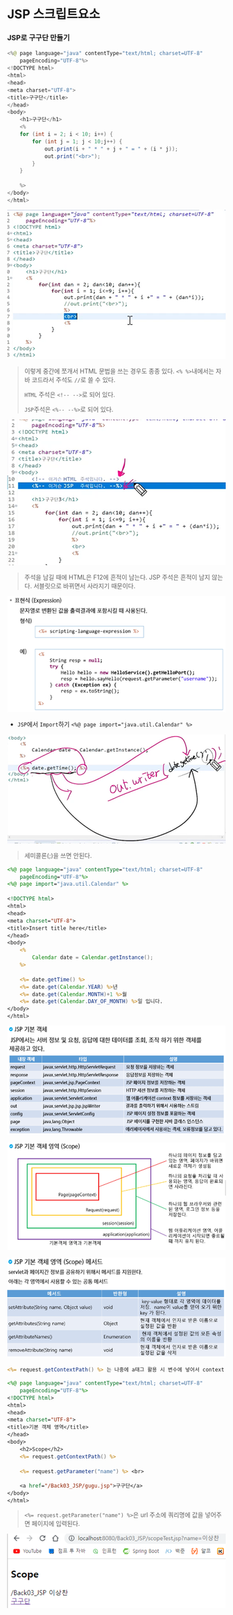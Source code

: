 # JSP 스크립트요소

### JSP로 구구단 만들기

```java
<%@ page language="java" contentType="text/html; charset=UTF-8"
    pageEncoding="UTF-8"%>
<!DOCTYPE html>
<html>
<head>
<meta charset="UTF-8">
<title>구구단</title>
</head>
<body>
	<h1>구구단</h1>
	<%
	for (int i = 2; i < 10; i++) {
		for (int j = 1; j < 10;j++) {
			out.print(i + " * " + j + " = " + (i * j));
			out.print("<br>");
		}
	}
	
	%>
</body>
</html>
```

![image-20221230220143128](assets/image-20221230220143128.png)

> 이렇게 중간에 쪼개서 HTML 문법을 쓰는 경우도 종종 있다. `<% %>`내에서는 자바 코드라서 주석도 `//`로 쓸 수 있다.
>
> `HTML` 주석은 `<!-- -->`로 되어 있다.
>
> `JSP`주석은 `<%-- --%>`로 되어 있다.

![image-20221230221009848](assets/image-20221230221009848.png)

> 주석을 남길 때에 HTML은 F12에 흔적이 남는다. JSP 주석은 흔적이 남지 않는다. 서블릿으로 바뀌면서 사라지기 때문이다.

![image-20221230221257210](assets/image-20221230221257210.png)

- `JSP`에서 `Import`하기 `<%@ page import="java.util.Calendar" %>`

![image-20221230222032527](assets/image-20221230222032527.png)

> 세미콜론(;)을 쓰면 안된다.

```jsp
<%@ page language="java" contentType="text/html; charset=UTF-8"
    pageEncoding="UTF-8"%>
<%@ page import="java.util.Calendar" %>

<!DOCTYPE html>
<html>
<head>
<meta charset="UTF-8">
<title>Insert title here</title>
</head>
<body>
	<%
		Calendar date = Calendar.getInstance();
	%>
	
	<%= date.getTime() %>
	<%= date.get(Calendar.YEAR) %>년
	<%= date.get(Calendar.MONTH)+1 %>월
	<%= date.get(Calendar.DAY_OF_MONTH) %>일 입니다.
</body>
</html>
```



![image-20221230222437932](assets/image-20221230222437932.png)

![image-20221230222620430](assets/image-20221230222620430.png)

![image-20221230222945606](assets/image-20221230222945606.png)

```jsp
<%= request.getContextPath() %> 는 나중에 a태그 활용 시 변수에 넣어서 context path로 사용할 수 있다.
```

```jsp
<%@ page language="java" contentType="text/html; charset=UTF-8"
    pageEncoding="UTF-8"%>
<!DOCTYPE html>
<html>
<head>
<meta charset="UTF-8">
<title>기본 객체 영역</title>
</head>
<body>
	<h2>Scope</h2>
	<%= request.getContextPath() %>
	
	<%= request.getParameter("name") %> <br>
	
	<a href="/Back03_JSP/gugu.jsp">구구단</a>
</body>
</html>
```

> `<%= request.getParameter("name") %>`은 url 주소에 쿼리명에 값을 넣어주면 페이지에 입력된다.

![image-20221230224134087](assets/image-20221230224134087.png)